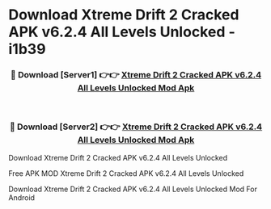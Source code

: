# Download Xtreme Drift 2 Cracked APK v6.2.4 All Levels Unlocked - i1b39



<div align="center">
<h3>🔴 Download [Server1] 👉👉 <a href="https://momento.my/?title=Xtreme_Drift_2_Cracked_APK_v6.2.4_All_Levels_Unlocked">Xtreme Drift 2 Cracked APK v6.2.4 All Levels Unlocked Mod Apk</a></h3><br>

<h3>🔴 Download [Server2] 👉👉 <a href="https://momento.my/?title=Xtreme_Drift_2_Cracked_APK_v6.2.4_All_Levels_Unlocked">Xtreme Drift 2 Cracked APK v6.2.4 All Levels Unlocked Mod Apk</a></h3>
</div>



Download Xtreme Drift 2 Cracked APK v6.2.4 All Levels Unlocked 

Free APK MOD Xtreme Drift 2 Cracked APK v6.2.4 All Levels Unlocked 

Download Xtreme Drift 2 Cracked APK v6.2.4 All Levels Unlocked Mod For Android
